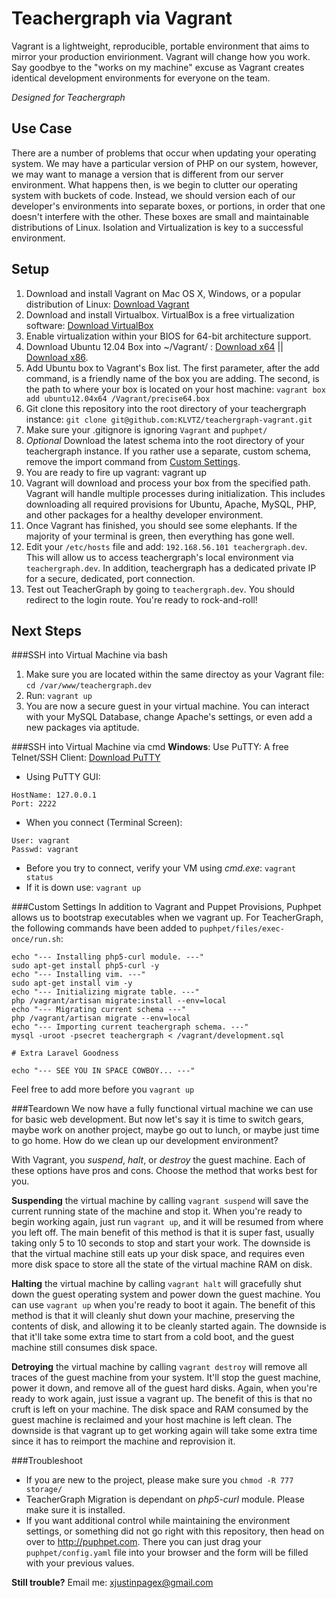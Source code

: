 Teachergraph via Vagrant
====================

Vagrant is a lightweight, reproducible, portable environment that aims to mirror your production envirionment. Vagrant will change how you work. Say goodbye to the "works on my machine" excuse as Vagrant creates identical development environments for everyone on the team. 

*Designed for Teachergraph*

Use Case
--------
There are a number of problems that occur when updating your operating system. We may have a particular version of PHP on our system, however, we may want to manage a version that is different from our server environment. What happens then, is we begin to clutter our operating system with buckets of code. Instead, we should version each of our developer's environments into separate boxes, or portions, in order that one doesn't interfere with the other. These boxes are small and maintainable distributions of Linux. Isolation and Virtualization is key to a successful environment.

Setup
-----
1. Download and install Vagrant on Mac OS X, Windows, or a popular distribution of Linux: [Download Vagrant](http://www.vagrantup.com/downloads.html)
2. Download and install Virtualbox. VirtualBox is a free virtualization software: [Download VirtualBox](https://www.virtualbox.org/wiki/Downloads)
3. Enable virtualization within your BIOS for 64-bit architecture support.
4. Download Ubuntu 12.04 Box into ~/Vagrant/ : [Download x64](http://files.vagrantup.com/precise64.box) || [Download x86](http://files.vagrantup.com/precise32.box). 
5. Add Ubuntu box to Vagrant's Box list. The first parameter, after the add command, is a friendly name of the box you are adding. The second, is the path to where your box is located on your host machine: `vagrant box add ubuntu12.04x64 /Vagrant/precise64.box`
6. Git clone this repository into the root directory of your teachergraph instance: 
`git clone git@github.com:KLVTZ/teachergraph-vagrant.git`
7. Make sure your .gitignore is ignoring `Vagrant` and `puphpet/`
8. *Optional* Download the latest schema into the root directory of your teachergraph instance. If you rather use a separate, custom schema, remove the import command from [Custom Settings](#Custom-Settings). 
9. You are ready to fire up vagrant: vagrant up
10. Vagrant will download and process your box from the specified path. Vagrant will handle multiple processes during initialization. This includes downloading all required provisions for Ubuntu, Apache, MySQL, PHP, and other packages for a healthy developer environment.
11. Once Vagrant has finished, you should see some elephants. If the majority of your terminal is green, then everything has gone well.
12. Edit your `/etc/hosts` file and add: `192.168.56.101 teachergraph.dev`. This will allow us to access teachergraph's local environment via `teachergraph.dev`. In addition, teachergraph has a dedicated private IP for a secure, dedicated, port connection.
13. Test out TeacherGraph by going to `teachergraph.dev`. You should redirect to the login route. You're ready to rock-and-roll!

Next Steps
----------
###SSH into Virtual Machine via bash
1. Make sure you are located within the same directoy as your Vagrant file: 
`cd /var/www/teachergraph.dev`
2. Run: `vagrant up`
3. You are now a secure guest in your virtual machine. You can interact with your MySQL Database, change Apache's settings, or even add a new packages via aptitude.

###SSH into Virtual Machine via cmd
**Windows**: Use PuTTY: A free Telnet/SSH Client: [Download PuTTY](http://www.chiark.greenend.org.uk/~sgtatham/putty/)
- Using PuTTY GUI:
```
HostName: 127.0.0.1
Port: 2222
```
- When you connect (Terminal Screen):
```
User: vagrant
Passwd: vagrant
```
- Before you try to connect, verify your VM using *cmd.exe*: `vagrant status`
- If it is down use: `vagrant up`

###Custom Settings
In addition to Vagrant and Puppet Provisions, Puphpet allows us to bootstrap executables when we vagrant up. For TeacherGraph, the following commands have been added to `puphpet/files/exec-once/run.sh`:
```
echo "--- Installing php5-curl module. ---"
sudo apt-get install php5-curl -y
echo "--- Installing vim. ---"
sudo apt-get install vim -y
echo "--- Initializing migrate table. ---"
php /vagrant/artisan migrate:install --env=local
echo "--- Migrating current schema ---"
php /vagrant/artisan migrate --env=local
echo "--- Importing current teachergraph schema. ---"
mysql -uroot -psecret teachergraph < /vagrant/development.sql

# Extra Laravel Goodness

echo "--- SEE YOU IN SPACE COWBOY... ---"
```
Feel free to add more before you `vagrant up`

###Teardown
We now have a fully functional virtual machine we can use for basic web development. But now let's say it is time to switch gears, maybe work on another project, maybe go out to lunch, or maybe just time to go home. How do we clean up our development environment?

With Vagrant, you *suspend*, *halt*, or *destroy* the guest machine. Each of these options have pros and cons. Choose the method that works best for you.

**Suspending** the virtual machine by calling `vagrant suspend` will save the current running state of the machine and stop it. When you're ready to begin working again, just run `vagrant up`, and it will be resumed from where you left off. The main benefit of this method is that it is super fast, usually taking only 5 to 10 seconds to stop and start your work. The downside is that the virtual machine still eats up your disk space, and requires even more disk space to store all the state of the virtual machine RAM on disk.

**Halting** the virtual machine by calling `vagrant halt` will gracefully shut down the guest operating system and power down the guest machine. You can use `vagrant up` when you're ready to boot it again. The benefit of this method is that it will cleanly shut down your machine, preserving the contents of disk, and allowing it to be cleanly started again. The downside is that it'll take some extra time to start from a cold boot, and the guest machine still consumes disk space.

**Detroying** the virtual machine by calling `vagrant destroy` will remove all traces of the guest machine from your system. It'll stop the guest machine, power it down, and remove all of the guest hard disks. Again, when you're ready to work again, just issue a vagrant up. The benefit of this is that no cruft is left on your machine. The disk space and RAM consumed by the guest machine is reclaimed and your host machine is left clean. The downside is that vagrant up to get working again will take some extra time since it has to reimport the machine and reprovision it.

###Troubleshoot
- If you are new to the project, please make sure you `chmod -R 777 storage/`
- TeacherGraph Migration is dependant on *php5-curl* module. Please make sure it is installed.
- If you want additional control while maintaining the environment settings, or something did not go right with this repository, then head on over to <http://puphpet.com>. There you can just drag your `puphpet/config.yaml` file into your browser and the form will be filled with your previous values.

**Still trouble?** Email me: <xjustinpagex@gmail.com>
